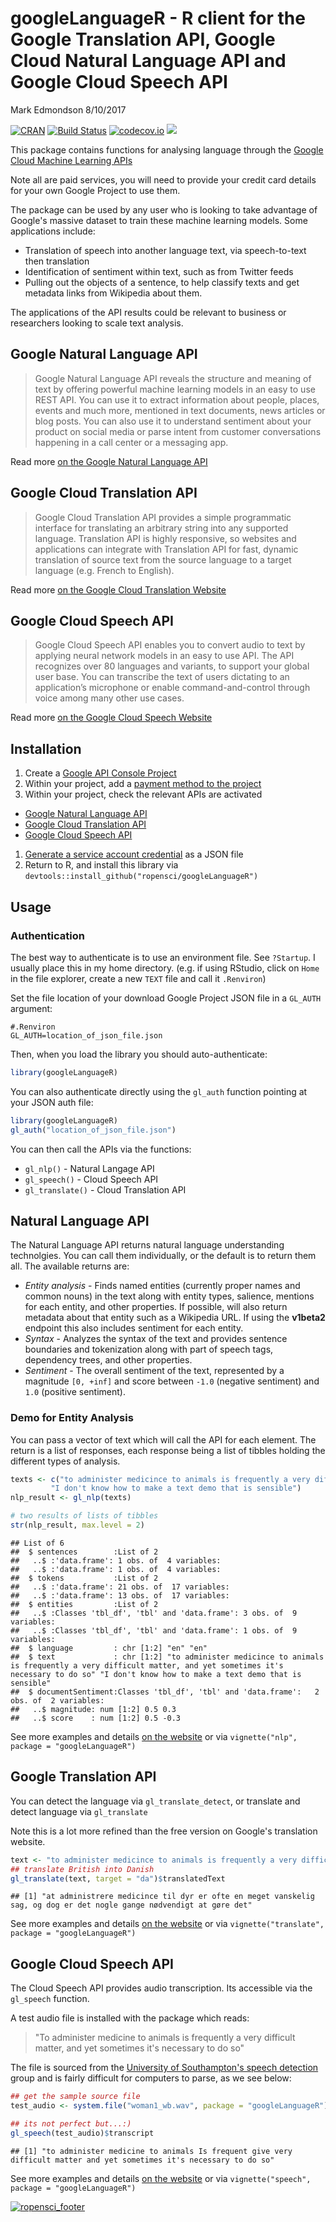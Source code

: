 googleLanguageR - R client for the Google Translation API, Google Cloud Natural Language API and Google Cloud Speech API
================
Mark Edmondson
8/10/2017

[![CRAN](https://www.r-pkg.org/badges/version/googleLanguageR)](https://cran.r-project.org/package=googleLanguageR) [![Build Status](https://travis-ci.org/ropensci/googleLanguageR.png?branch=master)](https://travis-ci.org/ropensci/googleLanguageR) [![codecov.io](http://codecov.io/github/ropensci/googleLanguageR/coverage.svg?branch=master)](http://codecov.io/github/ropensci/googleLanguageR?branch=master) [![](https://badges.ropensci.org/127_status.svg)](https://github.com/ropensci/onboarding/issues/127)

This package contains functions for analysing language through the [Google Cloud Machine Learning APIs](https://cloud.google.com/products/machine-learning/)

Note all are paid services, you will need to provide your credit card details for your own Google Project to use them.

The package can be used by any user who is looking to take advantage of Google's massive dataset to train these machine learning models. Some applications include:

-   Translation of speech into another language text, via speech-to-text then translation
-   Identification of sentiment within text, such as from Twitter feeds
-   Pulling out the objects of a sentence, to help classify texts and get metadata links from Wikipedia about them.

The applications of the API results could be relevant to business or researchers looking to scale text analysis.

Google Natural Language API
---------------------------

> Google Natural Language API reveals the structure and meaning of text by offering powerful machine learning models in an easy to use REST API. You can use it to extract information about people, places, events and much more, mentioned in text documents, news articles or blog posts. You can also use it to understand sentiment about your product on social media or parse intent from customer conversations happening in a call center or a messaging app.

Read more [on the Google Natural Language API](https://cloud.google.com/natural-language/)

Google Cloud Translation API
----------------------------

> Google Cloud Translation API provides a simple programmatic interface for translating an arbitrary string into any supported language. Translation API is highly responsive, so websites and applications can integrate with Translation API for fast, dynamic translation of source text from the source language to a target language (e.g. French to English).

Read more [on the Google Cloud Translation Website](https://cloud.google.com/translate/)

Google Cloud Speech API
-----------------------

> Google Cloud Speech API enables you to convert audio to text by applying neural network models in an easy to use API. The API recognizes over 80 languages and variants, to support your global user base. You can transcribe the text of users dictating to an application’s microphone or enable command-and-control through voice among many other use cases.

Read more [on the Google Cloud Speech Website](https://cloud.google.com/speech/)

Installation
------------

1.  Create a [Google API Console Project](https://cloud.google.com/resource-manager/docs/creating-managing-projects)
2.  Within your project, add a [payment method to the project](https://support.google.com/cloud/answer/6293589)
3.  Within your project, check the relevant APIs are activated

-   [Google Natural Language API](https://console.cloud.google.com/apis/api/language.googleapis.com/overview)
-   [Google Cloud Translation API](https://console.cloud.google.com/apis/api/translate.googleapis.com/overview)
-   [Google Cloud Speech API](https://console.cloud.google.com/apis/api/speech.googleapis.com/overview)

1.  [Generate a service account credential](https://cloud.google.com/storage/docs/authentication#generating-a-private-key) as a JSON file
2.  Return to R, and install this library via `devtools::install_github("ropensci/googleLanguageR")`

Usage
-----

### Authentication

The best way to authenticate is to use an environment file. See `?Startup`. I usually place this in my home directory. (e.g. if using RStudio, click on `Home` in the file explorer, create a new `TEXT` file and call it `.Renviron`)

Set the file location of your download Google Project JSON file in a `GL_AUTH` argument:

    #.Renviron
    GL_AUTH=location_of_json_file.json

Then, when you load the library you should auto-authenticate:

``` r
library(googleLanguageR)
```

You can also authenticate directly using the `gl_auth` function pointing at your JSON auth file:

``` r
library(googleLanguageR)
gl_auth("location_of_json_file.json")
```

You can then call the APIs via the functions:

-   `gl_nlp()` - Natural Langage API
-   `gl_speech()` - Cloud Speech API
-   `gl_translate()` - Cloud Translation API

Natural Language API
--------------------

The Natural Language API returns natural language understanding technolgies. You can call them individually, or the default is to return them all. The available returns are:

-   *Entity analysis* - Finds named entities (currently proper names and common nouns) in the text along with entity types, salience, mentions for each entity, and other properties. If possible, will also return metadata about that entity such as a Wikipedia URL. If using the **v1beta2** endpoint this also includes sentiment for each entity.
-   *Syntax* - Analyzes the syntax of the text and provides sentence boundaries and tokenization along with part of speech tags, dependency trees, and other properties.
-   *Sentiment* - The overall sentiment of the text, represented by a magnitude `[0, +inf]` and score between `-1.0` (negative sentiment) and `1.0` (positive sentiment).

### Demo for Entity Analysis

You can pass a vector of text which will call the API for each element. The return is a list of responses, each response being a list of tibbles holding the different types of analysis.

``` r
texts <- c("to administer medicince to animals is frequently a very difficult matter, and yet sometimes it's necessary to do so", 
         "I don't know how to make a text demo that is sensible")
nlp_result <- gl_nlp(texts)

# two results of lists of tibbles
str(nlp_result, max.level = 2)
```

    ## List of 6
    ##  $ sentences        :List of 2
    ##   ..$ :'data.frame': 1 obs. of  4 variables:
    ##   ..$ :'data.frame': 1 obs. of  4 variables:
    ##  $ tokens           :List of 2
    ##   ..$ :'data.frame': 21 obs. of  17 variables:
    ##   ..$ :'data.frame': 13 obs. of  17 variables:
    ##  $ entities         :List of 2
    ##   ..$ :Classes 'tbl_df', 'tbl' and 'data.frame': 3 obs. of  9 variables:
    ##   ..$ :Classes 'tbl_df', 'tbl' and 'data.frame': 1 obs. of  9 variables:
    ##  $ language         : chr [1:2] "en" "en"
    ##  $ text             : chr [1:2] "to administer medicince to animals is frequently a very difficult matter, and yet sometimes it's necessary to do so" "I don't know how to make a text demo that is sensible"
    ##  $ documentSentiment:Classes 'tbl_df', 'tbl' and 'data.frame':   2 obs. of  2 variables:
    ##   ..$ magnitude: num [1:2] 0.5 0.3
    ##   ..$ score    : num [1:2] 0.5 -0.3

See more examples and details [on the website](http://code.markedmondson.me/googleLanguageR/articles/nlp.html) or via `vignette("nlp", package = "googleLanguageR")`

Google Translation API
----------------------

You can detect the language via `gl_translate_detect`, or translate and detect language via `gl_translate`

Note this is a lot more refined than the free version on Google's translation website.

``` r
text <- "to administer medicince to animals is frequently a very difficult matter, and yet sometimes it's necessary to do so"
## translate British into Danish
gl_translate(text, target = "da")$translatedText
```

    ## [1] "at administrere medicince til dyr er ofte en meget vanskelig sag, og dog er det nogle gange nødvendigt at gøre det"

See more examples and details [on the website](http://code.markedmondson.me/googleLanguageR/articles/translation.html) or via `vignette("translate", package = "googleLanguageR")`

Google Cloud Speech API
-----------------------

The Cloud Speech API provides audio transcription. Its accessible via the `gl_speech` function.

A test audio file is installed with the package which reads:

> "To administer medicine to animals is frequently a very difficult matter, and yet sometimes it's necessary to do so"

The file is sourced from the [University of Southampton's speech detection](http://www-mobile.ecs.soton.ac.uk/newcomms/) group and is fairly difficult for computers to parse, as we see below:

``` r
## get the sample source file
test_audio <- system.file("woman1_wb.wav", package = "googleLanguageR")

## its not perfect but...:)
gl_speech(test_audio)$transcript
```

    ## [1] "to administer medicine to animals Is frequent give very difficult matter and yet sometimes it's necessary to do so"

See more examples and details [on the website](http://code.markedmondson.me/googleLanguageR/articles/speech.html) or via `vignette("speech", package = "googleLanguageR")`

[![ropensci\_footer](https://ropensci.org/public_images/ropensci_footer.png)](https://ropensci.org)
